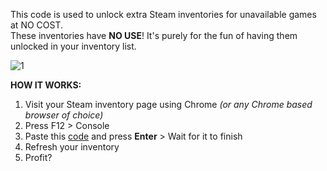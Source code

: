 This code is used to unlock extra Steam inventories for unavailable games at NO COST. </br>
These inventories have **NO USE**! It's purely for the fun of having them unlocked in your inventory list.

![1](https://github.com/user-attachments/assets/b181d2ff-395b-4d95-90a8-cd8814311035)


**HOW IT WORKS:** </br>
1. Visit your Steam inventory page using Chrome _(or any Chrome based browser of choice)_
2. Press F12 > Console
3. Paste this [code](https://github.com/psydex/Unlock-extra-Steam-inventories/blob/main/code) and press **Enter** > Wait for it to finish
4. Refresh your inventory
5. Profit?
